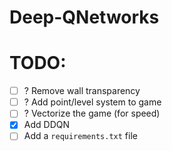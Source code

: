 # Deep-QNetworks

# TODO:
- [ ] ? Remove wall transparency
- [ ] ? Add point/level system to game
- [ ] ? Vectorize the game (for speed)
- [x] Add DDQN 
- [ ] Add a `requirements.txt` file
